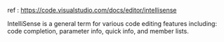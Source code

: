 ref : https://code.visualstudio.com/docs/editor/intellisense

IntelliSense is a general term for various code editing features including: code completion, parameter info, quick info, and member lists.
